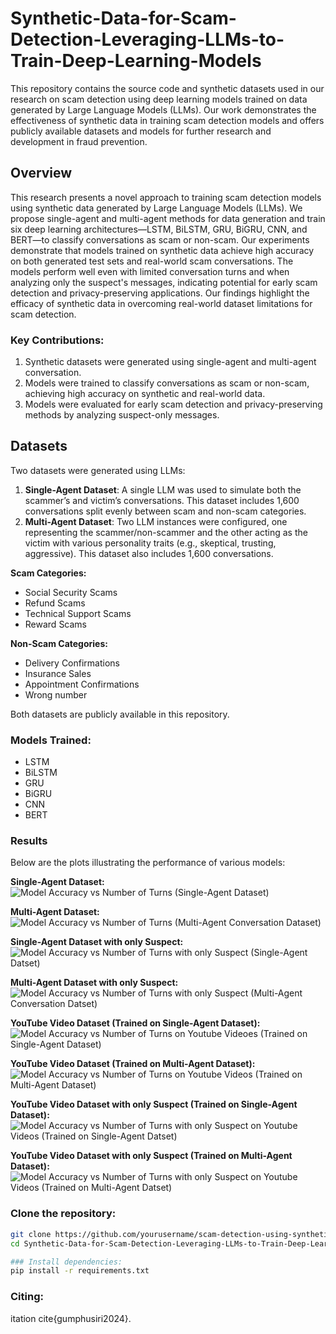 # Synthetic-Data-for-Scam-Detection-Leveraging-LLMs-to-Train-Deep-Learning-Models

This repository contains the source code and synthetic datasets used in our research on scam detection using deep learning models trained on data generated by Large Language Models (LLMs). Our work demonstrates the effectiveness of synthetic data in training scam detection models and offers publicly available datasets and models for further research and development in fraud prevention.

## Overview

This research presents a novel approach to training scam detection models using synthetic data generated by Large Language Models (LLMs). We propose single-agent and multi-agent methods for data generation and train six deep learning architectures—LSTM, BiLSTM, GRU, BiGRU, CNN, and BERT—to classify conversations as scam or non-scam. Our experiments demonstrate that models trained on synthetic data achieve high accuracy on both generated test sets and real-world scam conversations. The models perform well even with limited conversation turns and when analyzing only the suspect's messages, indicating potential for early scam detection and privacy-preserving applications. Our findings highlight the efficacy of synthetic data in overcoming real-world dataset limitations for scam detection. 

### Key Contributions:
1. Synthetic datasets were generated using single-agent and multi-agent conversation.
2. Models were trained to classify conversations as scam or non-scam, achieving high accuracy on synthetic and real-world data.
3. Models were evaluated for early scam detection and privacy-preserving methods by analyzing suspect-only messages.

## Datasets

Two datasets were generated using LLMs:
1. **Single-Agent Dataset**: A single LLM was used to simulate both the scammer’s and victim’s conversations. This dataset includes 1,600 conversations split evenly between scam and non-scam categories.
2. **Multi-Agent Dataset**: Two LLM instances were configured, one representing the scammer/non-scammer and the other acting as the victim with various personality traits (e.g., skeptical, trusting, aggressive). This dataset also includes 1,600 conversations.

**Scam Categories:**
- Social Security Scams
- Refund Scams
- Technical Support Scams
- Reward Scams

**Non-Scam Categories:**
- Delivery Confirmations
- Insurance Sales
- Appointment Confirmations
- Wrong number

Both datasets are publicly available in this repository.

### Models Trained:
- LSTM
- BiLSTM
- GRU
- BiGRU
- CNN
- BERT

### Results

Below are the plots illustrating the performance of various models:

**Single-Agent Dataset:**
![Model Accuracy vs  Number of Turns (Single-Agent Dataset)](https://github.com/user-attachments/assets/99d98454-8328-4023-86f9-381294912715)

**Multi-Agent Dataset:**
![Model Accuracy vs  Number of Turns (Multi-Agent Conversation Dataset)](https://github.com/user-attachments/assets/0295faf1-8b07-4beb-8d66-209b71f71ae5)

**Single-Agent Dataset with only Suspect:**
![Model Accuracy vs  Number of Turns with only Suspect (Single-Agent Datset)](https://github.com/user-attachments/assets/51009cd9-9e10-421e-b663-dd2aa8c38f87)

**Multi-Agent Dataset with only Suspect:**
![Model Accuracy vs  Number of Turns with only Suspect (Multi-Agent Conversation Datset)](https://github.com/user-attachments/assets/782ec49c-52b1-4d7e-8fad-e9330792c00a)

**YouTube Video Dataset (Trained on Single-Agent Dataset):**
![Model Accuracy vs  Number of Turns on Youtube Videoes (Trained on Single-Agent Dataset)](https://github.com/user-attachments/assets/de4258ea-8bb7-4e54-9f96-833b6611e3d8)

**YouTube Video Dataset (Trained on Multi-Agent Dataset):**
![Model Accuracy vs  Number of Turns on Youtube Videos (Trained on Multi-Agent Dataset)](https://github.com/user-attachments/assets/81490b2a-71ab-42f6-a65f-929d0fa14c87)

**YouTube Video Dataset with only Suspect (Trained on Single-Agent Dataset):**
![Model Accuracy vs  Number of Turns with only Suspect on Youtube Videos (Trained on Single-Agent Datset)](https://github.com/user-attachments/assets/37da378d-0344-42d6-92c8-844db6ff60e2)

**YouTube Video Dataset with only Suspect (Trained on Multi-Agent Dataset):**
![Model Accuracy vs  Number of Turns with only Suspect on Youtube Videos (Trained on Multi-Agent Datset)](https://github.com/user-attachments/assets/65b27aa1-81da-41cd-907c-21fe3f07ece8)

### Clone the repository:
```bash
git clone https://github.com/yourusername/scam-detection-using-synthetic-data.git
cd Synthetic-Data-for-Scam-Detection-Leveraging-LLMs-to-Train-Deep-Learning-Models

### Install dependencies:
pip install -r requirements.txt
```

### Citing:
itation cite{gumphusiri2024}.
